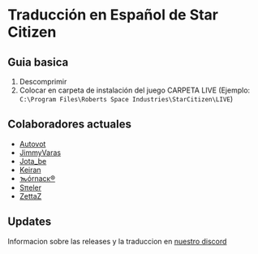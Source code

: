 # Traducción en Español de Star Citizen

## Guia basica

1) Descomprimir
2) Colocar en carpeta de instalación del juego CARPETA LIVE (Ejemplo: `C:\Program Files\Roberts Space Industries\StarCitizen\LIVE`)

## Colaboradores actuales

* [Autovot](https://github.com/Autovot)
* [JimmyVaras](https://github.com/JimmyVaras)
* [Jota_be](https://www.twitch.tv/jota_be)
* [Keiran](https://github.com/darkcidx)
* [𐒝órnacκ®](https://github.com/gauria)
* [Sπeler](https://github.com/Spieler1ONE1)
* [ZettaZ](https://github.com/zzettazz)

## Updates

Informacion sobre las releases y la traduccion en [nuestro discord](https://discord.gg/aggMUUM4Xr)
